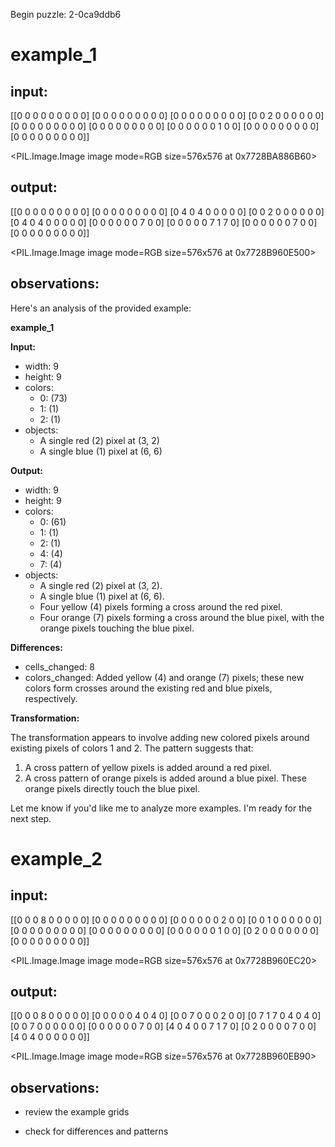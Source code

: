 Begin puzzle: 2-0ca9ddb6


# example_1

## input:

[[0 0 0 0 0 0 0 0 0]
 [0 0 0 0 0 0 0 0 0]
 [0 0 0 0 0 0 0 0 0]
 [0 0 2 0 0 0 0 0 0]
 [0 0 0 0 0 0 0 0 0]
 [0 0 0 0 0 0 0 0 0]
 [0 0 0 0 0 0 1 0 0]
 [0 0 0 0 0 0 0 0 0]
 [0 0 0 0 0 0 0 0 0]]


<PIL.Image.Image image mode=RGB size=576x576 at 0x7728BA886B60>


## output:

[[0 0 0 0 0 0 0 0 0]
 [0 0 0 0 0 0 0 0 0]
 [0 4 0 4 0 0 0 0 0]
 [0 0 2 0 0 0 0 0 0]
 [0 4 0 4 0 0 0 0 0]
 [0 0 0 0 0 0 7 0 0]
 [0 0 0 0 0 7 1 7 0]
 [0 0 0 0 0 0 7 0 0]
 [0 0 0 0 0 0 0 0 0]]


<PIL.Image.Image image mode=RGB size=576x576 at 0x7728B960E500>


## observations:

Here's an analysis of the provided example:

**example_1**

**Input:**

*   width: 9
*   height: 9
*   colors:
    *   0: (73)
    *   1: (1)
    *   2: (1)
*   objects:
    *   A single red (2) pixel at (3, 2)
    *   A single blue (1) pixel at (6, 6)

**Output:**

*   width: 9
*   height: 9
*   colors:
    *   0: (61)
    *   1: (1)
    *   2: (1)
    *   4: (4)
    *   7: (4)
*   objects:
    *   A single red (2) pixel at (3, 2).
    *   A single blue (1) pixel at (6, 6).
    *   Four yellow (4) pixels forming a cross around the red pixel.
    *   Four orange (7) pixels forming a cross around the blue pixel, with the orange pixels touching the blue pixel.

**Differences:**

*   cells_changed: 8
*   colors_changed: Added yellow (4) and orange (7) pixels; these new colors form crosses around the existing red and blue pixels, respectively.

**Transformation:**

The transformation appears to involve adding new colored pixels around existing pixels of colors 1 and 2.  The pattern suggests that:

1.  A cross pattern of yellow pixels is added around a red pixel.
2.  A cross pattern of orange pixels is added around a blue pixel.  These orange pixels directly touch the blue pixel.


Let me know if you'd like me to analyze more examples.  I'm ready for the next step.


# example_2

## input:

[[0 0 0 8 0 0 0 0 0]
 [0 0 0 0 0 0 0 0 0]
 [0 0 0 0 0 0 2 0 0]
 [0 0 1 0 0 0 0 0 0]
 [0 0 0 0 0 0 0 0 0]
 [0 0 0 0 0 0 0 0 0]
 [0 0 0 0 0 0 1 0 0]
 [0 2 0 0 0 0 0 0 0]
 [0 0 0 0 0 0 0 0 0]]


<PIL.Image.Image image mode=RGB size=576x576 at 0x7728B960EC20>


## output:

[[0 0 0 8 0 0 0 0 0]
 [0 0 0 0 0 4 0 4 0]
 [0 0 7 0 0 0 2 0 0]
 [0 7 1 7 0 4 0 4 0]
 [0 0 7 0 0 0 0 0 0]
 [0 0 0 0 0 0 7 0 0]
 [4 0 4 0 0 7 1 7 0]
 [0 2 0 0 0 0 7 0 0]
 [4 0 4 0 0 0 0 0 0]]


<PIL.Image.Image image mode=RGB size=576x576 at 0x7728B960EB90>


## observations:

- review the example grids

- check for differences and patterns

